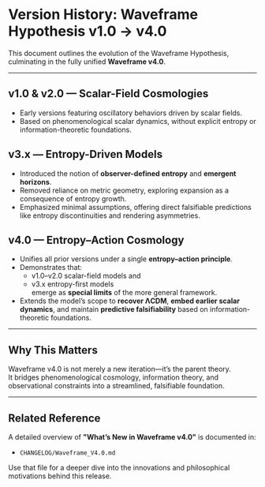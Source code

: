 # Version History: Waveframe Hypothesis v1.0 → v4.0

This document outlines the evolution of the Waveframe Hypothesis, culminating in the fully unified **Waveframe v4.0**.

---

## v1.0 & v2.0 — Scalar-Field Cosmologies  
- Early versions featuring oscillatory behaviors driven by scalar fields.  
- Based on phenomenological scalar dynamics, without explicit entropy or information-theoretic foundations.

## v3.x — Entropy-Driven Models  
- Introduced the notion of **observer-defined entropy** and **emergent horizons**.  
- Removed reliance on metric geometry, exploring expansion as a consequence of entropy growth.  
- Emphasized minimal assumptions, offering direct falsifiable predictions like entropy discontinuities and rendering asymmetries.

## v4.0 — Entropy–Action Cosmology  
- Unifies all prior versions under a single **entropy–action principle**.  
- Demonstrates that:
  - v1.0–v2.0 scalar-field models and  
  - v3.x entropy-first models  
  emerge as **special limits** of the more general framework.  
- Extends the model’s scope to **recover ΛCDM**, **embed earlier scalar dynamics**, and maintain **predictive falsifiability** based on information-theoretic foundations.

---

## Why This Matters  
Waveframe v4.0 is not merely a new iteration—it’s the parent theory.  
It bridges phenomenological cosmology, information theory, and observational constraints into a streamlined, falsifiable foundation.

---

## Related Reference  
A detailed overview of **"What’s New in Waveframe v4.0"** is documented in:
- `CHANGELOG/Waveframe_V4.0.md`  

Use that file for a deeper dive into the innovations and philosophical motivations behind this release.
